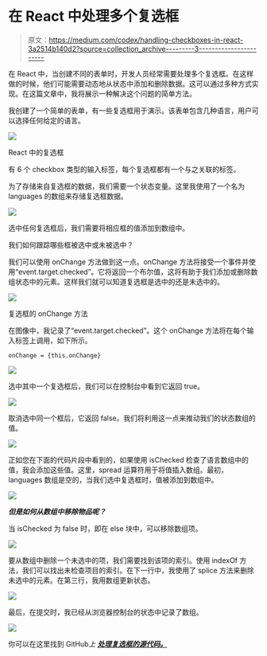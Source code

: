 # 在 React 中处理多个复选框

> 原文：<https://medium.com/codex/handling-checkboxes-in-react-3a2514b140d2?source=collection_archive---------3----------------------->

在 React 中，当创建不同的表单时，开发人员经常需要处理多个复选框。在这样做的时候，他们可能需要动态地从状态中添加和删除数据。这可以通过多种方式实现。在这篇文章中，我将展示一种解决这个问题的简单方法。

我创建了一个简单的表单，有一些复选框用于演示。该表单包含几种语言，用户可以选择任何给定的语言。

![](img/2d6579800fdfb84ef13329ac6ce064e3.png)

React 中的复选框

有 6 个 checkbox 类型的输入标签，每个复选框都有一个与之关联的标签。

为了存储来自复选框的数据，我们需要一个状态变量。这里我使用了一个名为 languages 的数组来存储复选框数据。

![](img/c39fc932d741e9ead43f0fd1f5dc6610.png)

选中任何复选框后，我们需要将相应框的值添加到数组中。

我们如何跟踪哪些框被选中或未被选中？

我们可以使用 onChange 方法做到这一点。onChange 方法将接受一个事件并使用“event.target.checked”。它将返回一个布尔值，这将有助于我们添加或删除数组状态中的元素。这样我们就可以知道复选框是选中的还是未选中的。

![](img/7c4a9d61ca0ac2e80ff2226fecbc572b.png)

复选框的 onChange 方法

在图像中，我记录了“event.target.checked”。这个 onChange 方法将在每个输入标签上调用，如下所示。

```
onChange = {this.onChange}
```

![](img/9174e27403c49330f70c69238135d08c.png)

选中其中一个复选框后，我们可以在控制台中看到它返回 true。

![](img/36d2197b5cc28489b212328e55e39776.png)

取消选中同一个框后，它返回 false。我们将利用这一点来推动我们的状态数组的值。

![](img/e835e614584a83273be74b48081230ec.png)

正如您在下面的代码片段中看到的，如果使用 isChecked 检查了语言数组中的值，我会添加这些值。这里，spread 运算符用于将值插入数组。最初，languages 数组是空的，当我们选中复选框时，值被添加到数组中。

![](img/6f4022861fbda81c3c84c1157d055fe2.png)

***但是如何从数组中移除物品呢？***

当 isChecked 为 false 时，即在 else 块中，可以移除数组项。

![](img/a5e29750115a254093663190eafe6486.png)

要从数组中删除一个未选中的项，我们需要找到该项的索引。使用 indexOf 方法，我们可以找出未检查项目的索引。在下一行中，我使用了 splice 方法来删除未选中的元素。在第三行，我用数组更新状态。

![](img/23fbf62304fef6f0ef480637d64aa868.png)

最后，在提交时，我已经从浏览器控制台的状态中记录了数组。

![](img/e4325e99da96cc62b7a7672a1b6a3661.png)

你可以在这里找到 GitHub*上 [***处理复选框的源代码。***](https://github.com/AnaghaMK9/Handling-CheckBoxes-React)*